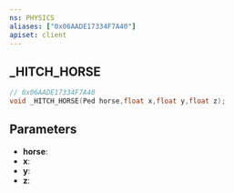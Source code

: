 ```yaml
---
ns: PHYSICS
aliases: ["0x06AADE17334F7A40"]
apiset: client
---
```

## _HITCH_HORSE

```c
// 0x06AADE17334F7A40
void _HITCH_HORSE(Ped horse,float x,float y,float z);
```


## Parameters
* **horse**:
* **x**:
* **y**:
* **z**:




